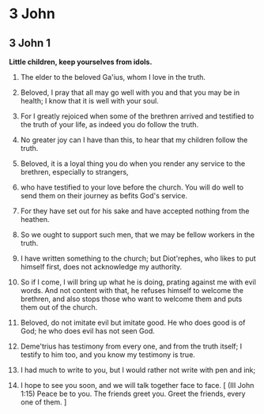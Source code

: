 # 3 John

## 3 John 1

__Little children, keep yourselves from idols.__

1. The elder to the beloved Ga'ius, whom I love in the truth.

2. Beloved, I pray that all may go well with you and that you may be in health; I know that it is well with your soul.

3. For I greatly rejoiced when some of the brethren arrived and testified to the truth of your life, as indeed you do follow the truth.

4. No greater joy can I have than this, to hear that my children follow the truth.

5. Beloved, it is a loyal thing you do when you render any service to the brethren, especially to strangers,

6. who have testified to your love before the church. You will do well to send them on their journey as befits God's service.

7. For they have set out for his sake and have accepted nothing from the heathen.

8. So we ought to support such men, that we may be fellow workers in the truth.

9. I have written something to the church; but Diot'rephes, who likes to put himself first, does not acknowledge my authority.

10. So if I come, I will bring up what he is doing, prating against me with evil words. And not content with that, he refuses himself to welcome the brethren, and also stops those who want to welcome them and puts them out of the church.

11. Beloved, do not imitate evil but imitate good. He who does good is of God; he who does evil has not seen God.

12. Deme'trius has testimony from every one, and from the truth itself; I testify to him too, and you know my testimony is true.

13. I had much to write to you, but I would rather not write with pen and ink;

14. I hope to see you soon, and we will talk together face to face. [ (III John 1:15) Peace be to you. The friends greet you. Greet the friends, every one of them. ]

